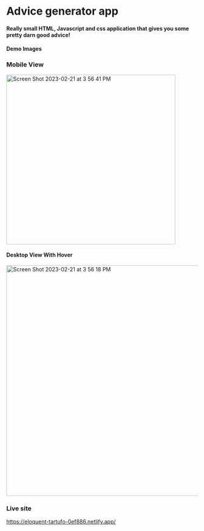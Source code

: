 # Advice generator app

#### Really small HTML, Javascript and css application that gives you some pretty darn good advice!

#### Demo Images

### Mobile View

  <img width="445" alt="Screen Shot 2023-02-21 at 3 56 41 PM" src="https://user-images.githubusercontent.com/90470559/220467849-ca55d194-38c2-418e-ae3b-852c766cb7f0.png">

#### Desktop View With Hover

  <img width="605" alt="Screen Shot 2023-02-21 at 3 56 18 PM" src="https://user-images.githubusercontent.com/90470559/220468048-75d8a21a-3c86-47e3-b945-829e0a0151e7.png">
  
### Live site
https://eloquent-tartufo-0ef886.netlify.app/
